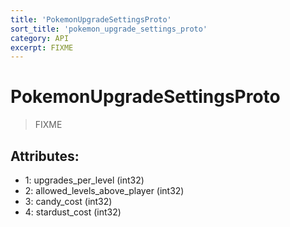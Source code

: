 ```yaml
---
title: 'PokemonUpgradeSettingsProto'
sort_title: 'pokemon_upgrade_settings_proto'
category: API
excerpt: FIXME
---
```


# PokemonUpgradeSettingsProto

> FIXME

## Attributes:

- 1: upgrades_per_level (int32)
- 2: allowed_levels_above_player (int32)
- 3: candy_cost (int32) 
- 4: stardust_cost (int32) 
